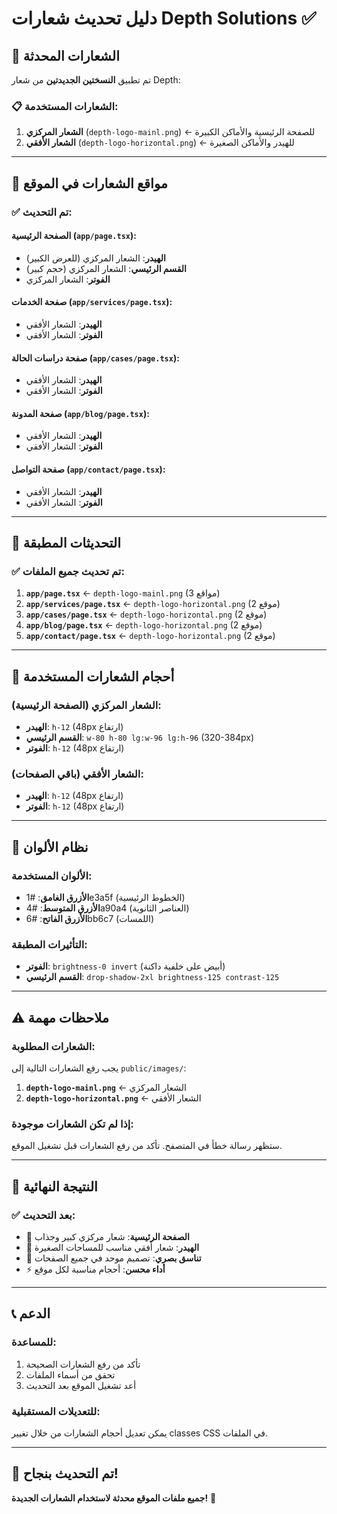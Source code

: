 # دليل تحديث شعارات Depth Solutions ✅

## 🎯 الشعارات المحدثة

تم تطبيق **النسختين الجديدتين** من شعار Depth:

### 📋 الشعارات المستخدمة:
1. **الشعار المركزي** (`depth-logo-mainl.png`) ← للصفحة الرئيسية والأماكن الكبيرة
2. **الشعار الأفقي** (`depth-logo-horizontal.png`) ← للهيدر والأماكن الصغيرة

---

## 📁 مواقع الشعارات في الموقع

### **✅ تم التحديث:**

#### **الصفحة الرئيسية** (`app/page.tsx`):
- **الهيدر**: الشعار المركزي (للعرض الكبير)
- **القسم الرئيسي**: الشعار المركزي (حجم كبير)
- **الفوتر**: الشعار المركزي

#### **صفحة الخدمات** (`app/services/page.tsx`):
- **الهيدر**: الشعار الأفقي
- **الفوتر**: الشعار الأفقي

#### **صفحة دراسات الحالة** (`app/cases/page.tsx`):
- **الهيدر**: الشعار الأفقي
- **الفوتر**: الشعار الأفقي

#### **صفحة المدونة** (`app/blog/page.tsx`):
- **الهيدر**: الشعار الأفقي
- **الفوتر**: الشعار الأفقي

#### **صفحة التواصل** (`app/contact/page.tsx`):
- **الهيدر**: الشعار الأفقي
- **الفوتر**: الشعار الأفقي

---

## 🔄 التحديثات المطبقة

### **✅ تم تحديث جميع الملفات:**

1. **`app/page.tsx`** ← `depth-logo-mainl.png` (3 مواقع)
2. **`app/services/page.tsx`** ← `depth-logo-horizontal.png` (2 موقع)
3. **`app/cases/page.tsx`** ← `depth-logo-horizontal.png` (2 موقع)
4. **`app/blog/page.tsx`** ← `depth-logo-horizontal.png` (2 موقع)
5. **`app/contact/page.tsx`** ← `depth-logo-horizontal.png` (2 موقع)

---

## 📐 أحجام الشعارات المستخدمة

### **الشعار المركزي** (الصفحة الرئيسية):
- **الهيدر**: `h-12` (48px ارتفاع)
- **القسم الرئيسي**: `w-80 h-80 lg:w-96 lg:h-96` (320-384px)
- **الفوتر**: `h-12` (48px ارتفاع)

### **الشعار الأفقي** (باقي الصفحات):
- **الهيدر**: `h-12` (48px ارتفاع)
- **الفوتر**: `h-12` (48px ارتفاع)

---

## 🎨 نظام الألوان

### **الألوان المستخدمة:**
- **الأزرق الغامق**: #1e3a5f (الخطوط الرئيسية)
- **الأزرق المتوسط**: #4a90a4 (العناصر الثانوية)
- **الأزرق الفاتح**: #6bb6c7 (اللمسات)

### **التأثيرات المطبقة:**
- **الفوتر**: `brightness-0 invert` (أبيض على خلفية داكنة)
- **القسم الرئيسي**: `drop-shadow-2xl brightness-125 contrast-125`

---

## ⚠️ ملاحظات مهمة

### **الشعارات المطلوبة:**
يجب رفع الشعارات التالية إلى `public/images/`:

1. **`depth-logo-mainl.png`** ← الشعار المركزي
2. **`depth-logo-horizontal.png`** ← الشعار الأفقي

### **إذا لم تكن الشعارات موجودة:**
ستظهر رسالة خطأ في المتصفح. تأكد من رفع الشعارات قبل تشغيل الموقع.

---

## 🚀 النتيجة النهائية

### **✅ بعد التحديث:**
- 🎯 **الصفحة الرئيسية**: شعار مركزي كبير وجذاب
- 📱 **الهيدر**: شعار أفقي مناسب للمساحات الصغيرة
- 🎨 **تناسق بصري**: تصميم موحد في جميع الصفحات
- ⚡ **أداء محسن**: أحجام مناسبة لكل موقع

---

## 📞 الدعم

### **للمساعدة:**
1. تأكد من رفع الشعارات الصحيحة
2. تحقق من أسماء الملفات
3. أعد تشغيل الموقع بعد التحديث

### **للتعديلات المستقبلية:**
يمكن تعديل أحجام الشعارات من خلال تغيير classes CSS في الملفات.

---

## 🎉 تم التحديث بنجاح!

**جميع ملفات الموقع محدثة لاستخدام الشعارات الجديدة!** 🚀
